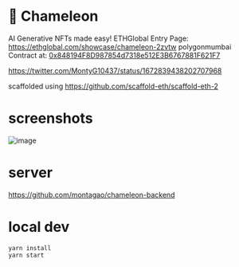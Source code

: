 # 🦎  Chameleon

AI Generative NFTs made easy!
ETHGlobal Entry Page: https://ethglobal.com/showcase/chameleon-2zvtw
polygonmumbai Contract at: [0x848194F8D987854d7318e512E3B6767881F621F7](https://mumbai.polygonscan.com/address/0x848194F8D987854d7318e512E3B6767881F621F7)

https://twitter.com/MontyG10437/status/1672839438202707968

scaffolded using https://github.com/scaffold-eth/scaffold-eth-2


# screenshots

![image](https://github.com/montagao/chameleon/assets/9814181/bf802cd5-d880-430f-84e3-4b7791de9976)

# server
https://github.com/montagao/chameleon-backend


# local dev
```
yarn install
yarn start
```

